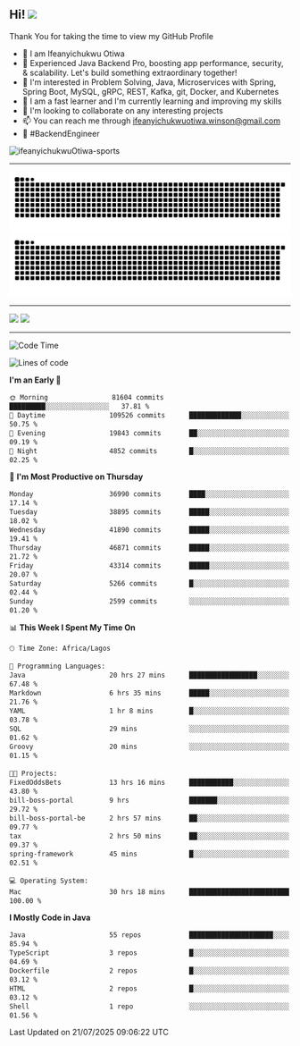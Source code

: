 <!-- BLOG-POST-LIST:START --><!-- BLOG-POST-LIST:END -->

## Hi! <img src="https://media.giphy.com/media/hvRJCLFzcasrR4ia7z/giphy.gif" width="4%"> 

Thank You for taking the time to view my GitHub Profile

- 👋 I am Ifeanyichukwu Otiwa
- 🚀 Experienced Java Backend Pro, boosting app performance, security, & scalability. Let's build something extraordinary together!
- 👀 I'm interested in Problem Solving, Java, Microservices with Spring, Spring Boot, MySQL, gRPC, REST, Kafka, git, Docker, and Kubernetes
- 🌱 I am a fast learner and I'm currently learning and improving my skills
- 💞️ I'm looking to collaborate on any interesting projects
- 📫 You can reach me through ifeanyichukwuotiwa.winson@gmail.com
- 🚀 #BackendEngineer

<p align="left" marginTop="10px"> <img src="https://komarev.com/ghpvc/?username=ifeanyichukwuOtiwa-sports&label=Profile%20views&color=0e75b6&style=for-the-badge" alt="ifeanyichukwuOtiwa-sports" /> </p>

***

<!--🐍📈SNAKEGRAPH / 🌐WEBSITE: https://github.com/Platane/snk -->
![github contribution grid snake animation](https://raw.githubusercontent.com/ifeanyichukwuOtiwa-sports/ifeanyichukwuOtiwa-sports/output/github-contribution-grid-snake-dark.svg#gh-dark-mode-only)![github contribution grid snake animation](https://raw.githubusercontent.com/ifeanyichukwuOtiwa-sports/ifeanyichukwuOtiwa-sports/output/github-contribution-grid-snake.svg#gh-light-mode-only)

***

<p float="left">
  <img float="left" src="https://github-readme-stats.vercel.app/api?username=ifeanyichukwuOtiwa-sports&count_private=true&include_all_commits=true&theme=react&show_icons=true" />
  <img float="right" src="https://github-readme-stats.vercel.app/api/top-langs/?username=ifeanyichukwuOtiwa-sports&layout=compact&show_icons=true&theme=react" /> 
</p>

***



<!--START_SECTION:waka-->
![Code Time](http://img.shields.io/badge/Code%20Time-3%2C984%20hrs%2017%20mins-blue)

![Lines of code](https://img.shields.io/badge/From%20Hello%20World%20I%27ve%20Written-59.1%20million%20lines%20of%20code-blue)

**I'm an Early 🐤** 

```text
🌞 Morning                81604 commits       █████████░░░░░░░░░░░░░░░░   37.81 % 
🌆 Daytime                109526 commits      █████████████░░░░░░░░░░░░   50.75 % 
🌃 Evening                19843 commits       ██░░░░░░░░░░░░░░░░░░░░░░░   09.19 % 
🌙 Night                  4852 commits        █░░░░░░░░░░░░░░░░░░░░░░░░   02.25 % 
```
📅 **I'm Most Productive on Thursday** 

```text
Monday                   36990 commits       ████░░░░░░░░░░░░░░░░░░░░░   17.14 % 
Tuesday                  38895 commits       █████░░░░░░░░░░░░░░░░░░░░   18.02 % 
Wednesday                41890 commits       █████░░░░░░░░░░░░░░░░░░░░   19.41 % 
Thursday                 46871 commits       █████░░░░░░░░░░░░░░░░░░░░   21.72 % 
Friday                   43314 commits       █████░░░░░░░░░░░░░░░░░░░░   20.07 % 
Saturday                 5266 commits        █░░░░░░░░░░░░░░░░░░░░░░░░   02.44 % 
Sunday                   2599 commits        ░░░░░░░░░░░░░░░░░░░░░░░░░   01.20 % 
```


📊 **This Week I Spent My Time On** 

```text
🕑︎ Time Zone: Africa/Lagos

💬 Programming Languages: 
Java                     20 hrs 27 mins      █████████████████░░░░░░░░   67.48 % 
Markdown                 6 hrs 35 mins       █████░░░░░░░░░░░░░░░░░░░░   21.76 % 
YAML                     1 hr 8 mins         █░░░░░░░░░░░░░░░░░░░░░░░░   03.78 % 
SQL                      29 mins             ░░░░░░░░░░░░░░░░░░░░░░░░░   01.62 % 
Groovy                   20 mins             ░░░░░░░░░░░░░░░░░░░░░░░░░   01.15 % 

🐱‍💻 Projects: 
FixedOddsBets            13 hrs 16 mins      ███████████░░░░░░░░░░░░░░   43.80 % 
bill-boss-portal         9 hrs               ███████░░░░░░░░░░░░░░░░░░   29.72 % 
bill-boss-portal-be      2 hrs 57 mins       ██░░░░░░░░░░░░░░░░░░░░░░░   09.77 % 
tax                      2 hrs 50 mins       ██░░░░░░░░░░░░░░░░░░░░░░░   09.37 % 
spring-framework         45 mins             █░░░░░░░░░░░░░░░░░░░░░░░░   02.51 % 

💻 Operating System: 
Mac                      30 hrs 18 mins      █████████████████████████   100.00 % 
```

**I Mostly Code in Java** 

```text
Java                     55 repos            █████████████████████░░░░   85.94 % 
TypeScript               3 repos             █░░░░░░░░░░░░░░░░░░░░░░░░   04.69 % 
Dockerfile               2 repos             █░░░░░░░░░░░░░░░░░░░░░░░░   03.12 % 
HTML                     2 repos             █░░░░░░░░░░░░░░░░░░░░░░░░   03.12 % 
Shell                    1 repo              ░░░░░░░░░░░░░░░░░░░░░░░░░   01.56 % 
```




 Last Updated on 21/07/2025 09:06:22 UTC
<!--END_SECTION:waka-->

<!--
<p align="center">
![trophy](https://github-profile-trophy.vercel.app/?username=ifeanyichukwuOtiwa-sports&theme=onedark) (https://github.com/ryo-ma/github-profile-trophy)
</p>
-->

<!---
ifeanyi-otiwa/ifeanyi-otiwa is a ✨ special ✨ repository because its `README.md` (this file) appears on your GitHub profile.
You can click the Preview link to take a look at your changes.
--->
